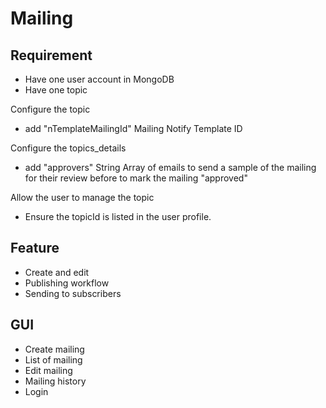 # Mailing

## Requirement

* Have one user account in MongoDB
* Have one topic

Configure the topic
* add "nTemplateMailingId" Mailing Notify Template ID

Configure the topics_details
* add "approvers" String Array of emails to send a sample of the mailing for their review before to mark the mailing "approved"

Allow the user to manage the topic
* Ensure the topicId is listed in the user profile.

## Feature

* Create and edit
* Publishing workflow
* Sending to subscribers

## GUI

* Create mailing
* List of mailing
* Edit mailing
* Mailing history
* Login
